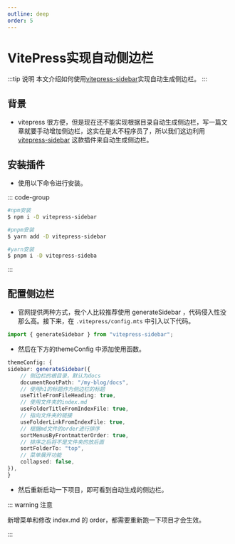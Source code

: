 ```yaml
---
outline: deep
order: 5
---
```


# VitePress实现自动侧边栏

<ArticleMetadata />

:::tip 说明
本文介绍如何使用[vitepress-sidebar](https://vitepress-sidebar.cdget.com/zhHans/)实现自动生成侧边栏。
:::

## 背景

- vitepress 很方便，但是现在还不能实现根据目录自动生成侧边栏，写一篇文章就要手动增加侧边栏，这实在是太不程序员了，所以我们这边利用 <u>vitepress-sidebar</u> 这款插件来自动生成侧边栏。

## 安装插件

- 使用以下命令进行安装。

::: code-group

```sh [npm]
#npm安装
$ npm i -D vitepress-sidebar
```

```sh [pnpm]
#pnpm安装
$ yarn add -D vitepress-sidebar
```

```sh [yarn]
#yarn安装
$ pnpm i -D vitepress-sideba
```

:::

## 配置侧边栏

- 官网提供两种方式，我个人比较推荐使用 <span class="marker-evy">generateSidebar</span> ，代码侵入性没那么高。接下来，在 `.vitepress/config.mts` 中引入以下代码。

```ts
import { generateSidebar } from "vitepress-sidebar";
```

- 然后在下方的<span class="marker-evy">themeConfig</span> 中添加使用函数。

```ts
themeConfig: {
sidebar: generateSidebar({
    // 侧边栏的根目录，默认为docs
    documentRootPath: "/my-blog/docs",
    // 使用h1的标题作为侧边栏的标题
    useTitleFromFileHeading: true,
    // 使用文件夹的index.md
    useFolderTitleFromIndexFile: true,
    // 指向文件夹的链接
    useFolderLinkFromIndexFile: true,
    // 根据md文件的order进行排序
    sortMenusByFrontmatterOrder: true,
    // 排序之后将不是文件夹的放后面
    sortFolderTo: "top",
    // 菜单展开功能
    collapsed: false,
}),
}
```

- 然后重新启动一下项目，即可看到自动生成的侧边栏。

::: warning 注意

新增菜单和修改 index.md 的 order，都需要重新跑一下项目才会生效。

:::

<LastUpdated time="2024/11/14 22:10:36"/>

